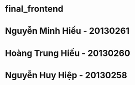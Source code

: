 # final_frontend
# Nguyễn Minh Hiếu - 20130261
# Hoàng Trung Hiếu - 20130260
# Nguyễn Huy Hiệp - 20130258